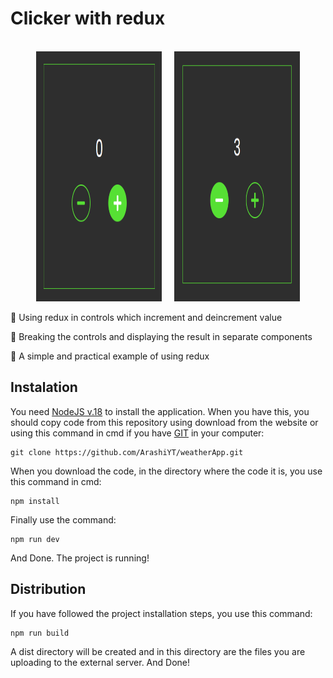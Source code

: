 # Clicker with redux

<p align="center">
  <br>
  <img src="assets/foto1.png?raw=true" style="height: 400px; width: 40%">
  &nbsp; &nbsp;
  <img src="assets/foto2.png?raw=true" style="height: 400px; width: 40%">
  <br>
</p>

📌 Using redux in controls which increment and deincrement value

📌 Breaking the controls and displaying the result in separate components

📌 A simple and practical example of using redux

## Instalation

You need [NodeJS v.18](https://nodejs.org/en "Node JS") to install the application. When you have this, you should copy code from this repository using download from the website or using this command in cmd if you have [GIT](https://git-scm.com "GIT") in your computer:
```
git clone https://github.com/ArashiYT/weatherApp.git
```

When you download the code, in the directory where the code it is, you use this command in cmd:
```
npm install
```
Finally use the command:
```
npm run dev
```
And Done. The project is running!

## Distribution

If you have followed the project installation steps, you use this command:
```
npm run build
```
A dist directory will be created and in this directory are the files you are uploading to the external server. And Done!

